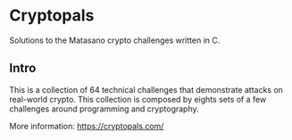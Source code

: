# Cryptopals

Solutions to the Matasano crypto challenges written in C.

## Intro

This is a collection of 64 technical challenges that demonstrate attacks on real-world crypto. This collection is composed by eights sets of a few challenges around programming and cryptography.

More information: https://cryptopals.com/
